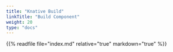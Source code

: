 ```yaml
---
title: "Knative Build"
linkTitle: "Build Component"
weight: 20
type: "docs"
---
```


{{% readfile file="index.md" relative="true" markdown="true" %}}
